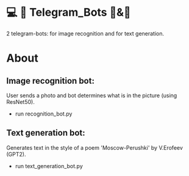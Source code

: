 # :computer: :iphone: Telegram_Bots  :mag_right:&:book: 
2 telegram-bots: for image recognition and for text generation.
# About
## Image recognition bot:

User sends a photo and bot determines what is in the picture (using ResNet50).
* run recognition_bot.py


## Text generation bot:

Generates text in the style of a poem 'Moscow-Perushki' by V.Erofeev (GPT2).
* run text_generation_bot.py
